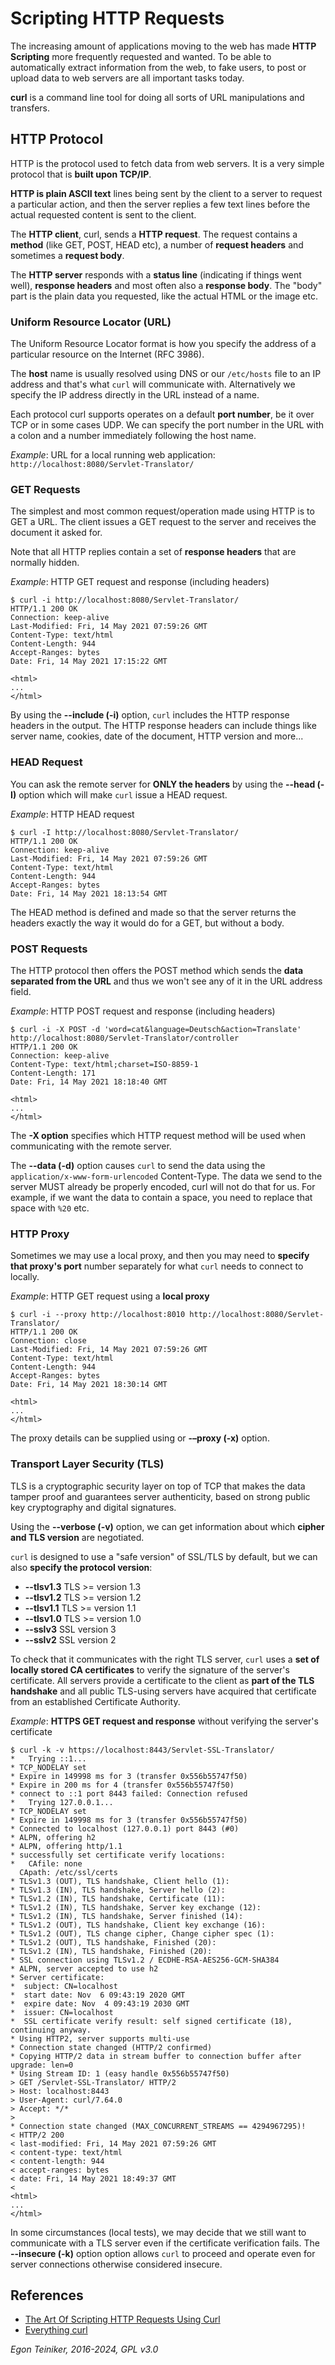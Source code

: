 # Scripting HTTP Requests 

The increasing amount of applications moving to the web has made **HTTP Scripting** more frequently 
requested and wanted. 
To be able to automatically extract information from the web, to fake users, to post or upload data 
to web servers are all important tasks today.

**curl** is a command line tool for doing all sorts of URL manipulations and transfers.

## HTTP Protocol
HTTP is the protocol used to fetch data from web servers. 
It is a very simple protocol that is **built upon TCP/IP**. 

**HTTP is plain ASCII text** lines being sent by the client to a server to request a particular action, 
and then the server replies a few text lines before the actual requested content is sent to the client.

The **HTTP client**, curl, sends a **HTTP request**. The request contains a **method** (like GET, POST, HEAD etc), 
a number of **request headers** and sometimes a **request body**. 

The **HTTP server** responds with a **status line** (indicating if things went well), **response headers** and 
most often also a **response body**. The "body" part is the plain data you requested, like the actual HTML or 
the image etc.

### Uniform Resource Locator (URL)
The Uniform Resource Locator format is how you specify the address of a particular resource on the Internet (RFC 3986). 

The **host** name is usually resolved using DNS or our `/etc/hosts` file to an IP address and that's what `curl` will 
communicate with. Alternatively we specify the IP address directly in the URL instead of a name.

Each protocol curl supports operates on a default **port number**, be it over TCP or in some cases UDP. 
We can specify the port number in the URL with a colon and a number immediately following the host name. 

_Example_: URL for a local running web application: `http://localhost:8080/Servlet-Translator/`

### GET Requests
The simplest and most common request/operation made using HTTP is to GET a URL.
The client issues a GET request to the server and receives the document it asked for.

Note that all HTTP replies contain a set of **response headers** that are normally hidden.

_Example_: HTTP GET request and response (including headers)
```
$ curl -i http://localhost:8080/Servlet-Translator/
HTTP/1.1 200 OK
Connection: keep-alive
Last-Modified: Fri, 14 May 2021 07:59:26 GMT
Content-Type: text/html
Content-Length: 944
Accept-Ranges: bytes
Date: Fri, 14 May 2021 17:15:22 GMT

<html>
...
</html>
```
By using the **--include (-i)** option, `curl` includes the HTTP response headers in the output. 
The HTTP response headers can include things like server name, cookies, date of the document, HTTP version and more...


### HEAD Request
You can ask the remote server for **ONLY the headers** by using the **--head (-I)** option which will make `curl` 
issue a HEAD request.

_Example_: HTTP HEAD request 
```
$ curl -I http://localhost:8080/Servlet-Translator/
HTTP/1.1 200 OK
Connection: keep-alive
Last-Modified: Fri, 14 May 2021 07:59:26 GMT
Content-Type: text/html
Content-Length: 944
Accept-Ranges: bytes
Date: Fri, 14 May 2021 18:13:54 GMT
```
The HEAD method is defined and made so that the server returns the headers exactly the way it would do for a GET, 
but without a body.


### POST Requests
The HTTP protocol then offers the POST method which sends the **data separated from the URL** and thus we won't 
see any of it in the URL address field.

_Example_: HTTP POST request and response (including headers)
```
$ curl -i -X POST -d 'word=cat&language=Deutsch&action=Translate' http://localhost:8080/Servlet-Translator/controller
HTTP/1.1 200 OK
Connection: keep-alive
Content-Type: text/html;charset=ISO-8859-1
Content-Length: 171
Date: Fri, 14 May 2021 18:18:40 GMT

<html> 
...
</html>
```
The **-X option** specifies which HTTP request method will be used when communicating with the remote server.

The **--data (-d)** option causes `curl` to send the data using the `application/x-www-form-urlencoded` Content-Type.
The data we send to the server MUST already be properly encoded, curl will not do that for us.
For example, if we want the data to contain a space, you need to replace that space with `%20` etc.


### HTTP Proxy
Sometimes we may use a local proxy, and then you may need to **specify that proxy's port** number separately 
for what `curl` needs to connect to locally.

_Example_: HTTP GET request using a **local proxy**
```
$ curl -i --proxy http://localhost:8010 http://localhost:8080/Servlet-Translator/
HTTP/1.1 200 OK
Connection: close
Last-Modified: Fri, 14 May 2021 07:59:26 GMT
Content-Type: text/html
Content-Length: 944
Accept-Ranges: bytes
Date: Fri, 14 May 2021 18:30:14 GMT

<html>
...
</html>
```
The proxy details can be supplied using or **-–proxy (-x)** option.

### Transport Layer Security (TLS)
TLS is a cryptographic security layer on top of TCP that makes the data tamper proof and guarantees server 
authenticity, based on strong public key cryptography and digital signatures.

Using the **--verbose (-v)** option, we can get information about which **cipher and TLS version** are negotiated. 

`curl` is designed to use a "safe version" of SSL/TLS by default, but we can also **specify the protocol version**:
* **--tlsv1.3** TLS >= version 1.3
* **--tlsv1.2** TLS >= version 1.2  
* **--tlsv1.1** TLS >= version 1.1
* **--tlsv1.0** TLS >= version 1.0
* **--sslv3**   SSL version 3
* **--sslv2**   SSL version 2

To check that it communicates with the right TLS server, `curl` uses a **set of locally stored CA certificates** 
to verify the signature of the server's certificate. 
All servers provide a certificate to the client as **part of the TLS handshake** and all public TLS-using servers 
have acquired that certificate from an established Certificate Authority.

_Example_: **HTTPS GET request and response** without verifying the server's certificate
```
$ curl -k -v https://localhost:8443/Servlet-SSL-Translator/
*   Trying ::1...
* TCP_NODELAY set
* Expire in 149998 ms for 3 (transfer 0x556b55747f50)
* Expire in 200 ms for 4 (transfer 0x556b55747f50)
* connect to ::1 port 8443 failed: Connection refused
*   Trying 127.0.0.1...
* TCP_NODELAY set
* Expire in 149998 ms for 3 (transfer 0x556b55747f50)
* Connected to localhost (127.0.0.1) port 8443 (#0)
* ALPN, offering h2
* ALPN, offering http/1.1
* successfully set certificate verify locations:
*   CAfile: none
  CApath: /etc/ssl/certs
* TLSv1.3 (OUT), TLS handshake, Client hello (1):
* TLSv1.3 (IN), TLS handshake, Server hello (2):
* TLSv1.2 (IN), TLS handshake, Certificate (11):
* TLSv1.2 (IN), TLS handshake, Server key exchange (12):
* TLSv1.2 (IN), TLS handshake, Server finished (14):
* TLSv1.2 (OUT), TLS handshake, Client key exchange (16):
* TLSv1.2 (OUT), TLS change cipher, Change cipher spec (1):
* TLSv1.2 (OUT), TLS handshake, Finished (20):
* TLSv1.2 (IN), TLS handshake, Finished (20):
* SSL connection using TLSv1.2 / ECDHE-RSA-AES256-GCM-SHA384
* ALPN, server accepted to use h2
* Server certificate:
*  subject: CN=localhost
*  start date: Nov  6 09:43:19 2020 GMT
*  expire date: Nov  4 09:43:19 2030 GMT
*  issuer: CN=localhost
*  SSL certificate verify result: self signed certificate (18), continuing anyway.
* Using HTTP2, server supports multi-use
* Connection state changed (HTTP/2 confirmed)
* Copying HTTP/2 data in stream buffer to connection buffer after upgrade: len=0
* Using Stream ID: 1 (easy handle 0x556b55747f50)
> GET /Servlet-SSL-Translator/ HTTP/2
> Host: localhost:8443
> User-Agent: curl/7.64.0
> Accept: */*
> 
* Connection state changed (MAX_CONCURRENT_STREAMS == 4294967295)!
< HTTP/2 200 
< last-modified: Fri, 14 May 2021 07:59:26 GMT
< content-type: text/html
< content-length: 944
< accept-ranges: bytes
< date: Fri, 14 May 2021 18:49:37 GMT
< 
<html>
...
</html>
```
In some circumstances (local tests), we may decide that we still want to communicate with a TLS server even if 
the certificate verification fails. 
The **--insecure (-k)** option option allows `curl` to proceed and operate even for server connections otherwise 
considered insecure.


## References
* [The Art Of Scripting HTTP Requests Using Curl](https://curl.se/docs/httpscripting.html)
* [Everything curl](https://everything.curl.dev/)

*Egon Teiniker, 2016-2024, GPL v3.0*